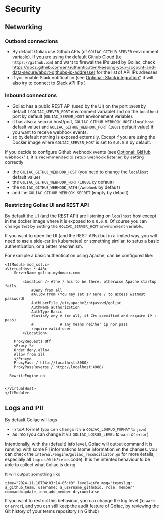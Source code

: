 # Security

## Networking

### Outbond connections

- By default Goliac use Github APIs (cf `GOLIAC_GITHUB_SERVER` environment variable). If you are using the default Github Cloud (i.e `https://github.com`) and want to firewall the IPs used by Goliac, check https://docs.github.com/en/authentication/keeping-your-account-and-data-secure/about-githubs-ip-addresses for the list of API IPs adresses
- if you enable Slack notification (see [Optional: Slack integration"](./installation.md#optional-slack-integration), it will also try to connect to Slack API IPs
)

### Inbound connections

- Goliac has a public REST API (used by the UI) on the port `18000` by default ( `GOLIAC_SERVER_PORT` environment variable) and on the `localhost` port by default (`GOLIAC_SERVER_HOST` environement variable).
- it has also a second host/port, `GOLIAC_GITHUB_WEBHOOK_HOST` (`localhost` default value) and `GOLIAC_GITHUB_WEBHOOK_PORT` (`18001` default value) if you want to receive webhook events.
- so by default nothing is exposed externally. Except if you are using the Docker image where `GOLIAC_SERVER_HOST` is set to `0.0.0.0` by default.

If you decide to configure Github webhook events (see [Optional: GitHub webhook"](./installation.md#optional-gitHub-webhook) ), it is recommended to setup webhook listener, by setting correctly
- the `GOLIAC_GITHUB_WEBHOOK_HOST` (you need to change the `localhost` default value)
- the `GOLIAC_GITHUB_WEBHOOK_PORT` (`18001` by default)
- the `GOLIAC_GITHUB_WEBHOOK_PATH` (`/webhook` by default)
- and the `GOLIAC_GITHUB_WEBHOOK_SECRET` (empty by default)

### Restricting Goliac UI and REST API

By default the UI (and the REST API) are listening on `localhost` host except in the docker image where it is exposed to `0.0.0.0`. Of course you can change that by setting the `GOLIAC_SERVER_HOST` environment variable.

If you want to open the UI (and the REST APIs) but in a limited way, you will need to use a side-car (in kubernetes) or something similar, to setup a basic authentication, or a better mechanism.

For example a basic authentication using Apache, can be configured like:

```
<IfModule mod_ssl.c>
<VirtualHost *:443>
	ServerName goliac.mydomain.com

        <Location /> #the / has to be there, otherwise Apache startup fails
            #Deny from all
            #Allow from (You may set IP here / to access without password)
            AuthUserFile /etc/apache2/htpasswd/goliac
            AuthName authorization
            AuthType Basic
            #Satisfy Any # (or all, if IPs specified and require IP + pass)
            #            # any means neither ip nor pass
            require valid-user
        </Location>

	ProxyRequests Off
	<Proxy *>
	Order deny,allow
	Allow from all
	</Proxy>
	ProxyPass / http://localhost:8080/
	ProxyPassReverse / http://localhost:8080/

  RewriteEngine on

  ...
</VirtualHost>
</IfModule>
```

## Logs and PII

By default Goliac will logs
- in text format (you can change it via `GOLIAC_LOGRUS_FORMAT` to `json`)
- as info (you can change it via `GOLIAC_LOGRUS_LEVEL` to `warn` or `error`)

Intentionally, with the (default) info level, Goliac will output command it is running, with some PII informations (some information on the changes. you can check the `internal/engine/goliac_reconciliator.go` for more details, especially all `logrus.WithFields` code). It is the intented behaviour to be able to collect what Goliac is doing.

It will output something like
```
time="2024-11-10T04:03:14-05:00" level=info msg="teamslug: a_github_team, username: a_username_githubid, role: member" command=update_team_add_member dryrun=false
```

If you want to restrict this behaviour, you can change the log level (to `warn` or `error`), and you can still keep the audit feature of Goliac, by reviewing the Git history of your teams repository (in Github)

